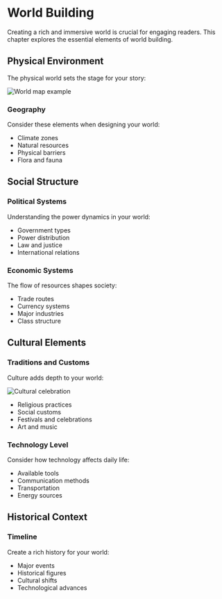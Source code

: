 # World Building

Creating a rich and immersive world is crucial for engaging readers. This chapter explores the essential elements of world building.

## Physical Environment

The physical world sets the stage for your story:

![World map example](world-map.jpg)

### Geography

Consider these elements when designing your world:

- Climate zones
- Natural resources
- Physical barriers
- Flora and fauna

## Social Structure

### Political Systems

Understanding the power dynamics in your world:

- Government types
- Power distribution
- Law and justice
- International relations

### Economic Systems

The flow of resources shapes society:

- Trade routes
- Currency systems
- Major industries
- Class structure

## Cultural Elements

### Traditions and Customs

Culture adds depth to your world:

![Cultural celebration](celebration.jpg)

- Religious practices
- Social customs
- Festivals and celebrations
- Art and music

### Technology Level

Consider how technology affects daily life:

- Available tools
- Communication methods
- Transportation
- Energy sources

## Historical Context

### Timeline

Create a rich history for your world:

- Major events
- Historical figures
- Cultural shifts
- Technological advances 